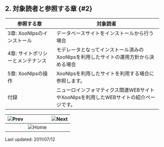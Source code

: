 ## 2. 対象読者と参照する章 {#2}

| 参照する章 | 対象読者 |
| --- | --- |
| 3章: XooNIpsのインストール | データベースサイトをインストールから行う場合 |
| 4章: サイトポリシーとメンテナンス | モデレータとなってインストール済みのXooNIpsを利用したサイトの運用方針から決める場合 |
| 5章: XooNIpsの操作 | XooNIpsを利用したサイトを利用する場合に参照します。 |
| 付録 | ニューロインフォマティクス関連WEBサイトやXooNIpsを利用したWEBサイトの紹介ページです。 |

| ![Prev](../../assets/etc\prev.gif)  |   |  ![Next](../../assets/etc\next.gif) |
| --- | --- | --- |
|   | ![Home](../../assets/etc\home.gif)  |   |

Last updated: 2011/07/12